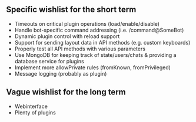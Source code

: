 ## Specific wishlist for the short term

* Timeouts on critical plugin operations (load/enable/disable)
* Handle bot-specific command addressing (i.e. /command@SomeBot)
* Dynamic plugin control with reload support
* Support for sending layout data in API methods (e.g. custom keyboards)
* Properly test all API methods with various parameters
* Use MongoDB for keeping track of state/users/chats & providing a database service for plugins
* Implement more allowPrivate rules (fromKnown, fromPrivileged)
* Message logging (probably as plugin)

## Vague wishlist for the long term

* Webinterface
* Plenty of plugins

